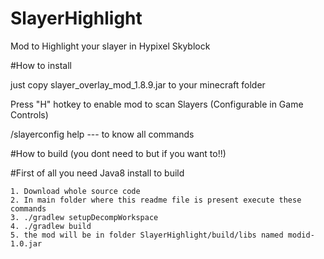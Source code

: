 # SlayerHighlight
Mod to Highlight your slayer in Hypixel Skyblock

#How to install

just copy slayer_overlay_mod_1.8.9.jar to your minecraft folder

Press "H" hotkey to enable mod to scan Slayers (Configurable in Game Controls)

/slayerconfig help --- to know all commands 

#How to build (you dont need to but if you want to!!)

 #First of all you need Java8 install to build
 
    1. Download whole source code
    2. In main folder where this readme file is present execute these commands
    3. ./gradlew setupDecompWorkspace
    4. ./gradlew build
    5. the mod will be in folder SlayerHighlight/build/libs named modid-1.0.jar
